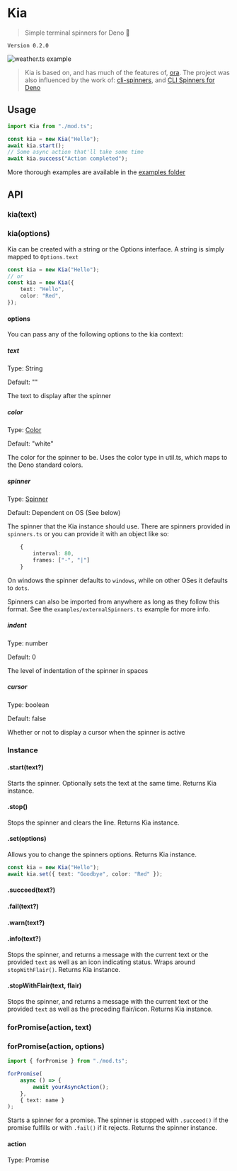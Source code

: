 # Kia

> Simple terminal spinners for Deno 🦕

`Version 0.2.0`

![weather.ts example](https://user-images.githubusercontent.com/4750998/81313185-710ac900-907f-11ea-9735-d623559d08f6.gif)

> Kia is based on, and has much of the features of, [ora](https://www.npmjs.com/package/ora).
> The project was also influenced by the work of: [cli-spinners](https://www.npmjs.com/package/cli-spinners), and [CLI Spinners for Deno](https://deno.land/x/cli_spinners/)

## Usage

```typescript
import Kia from "./mod.ts";

const kia = new Kia("Hello");
await kia.start();
// Some async action that'll take some time
await kia.success("Action completed");
```

More thorough examples are available in the [examples folder](https://github.com/HarryPeach/kia/tree/master/examples)

## API

### kia(text)

### kia(options)

Kia can be created with a string or the Options interface. A string is simply mapped to `Options.text`

```typescript
const kia = new Kia("Hello");
// or
const kia = new Kia({
	text: "Hello",
	color: "Red",
});
```

#### options

You can pass any of the following options to the kia context:

##### text

Type: String

Default: ""

The text to display after the spinner

##### color

Type: [Color](https://github.com/HarryPeach/kia/blob/8fb27cbd0bb4ef08ad26124d4a6e4f2ba2dc0c5c/util.ts#L6)

Default: "white"

The color for the spinner to be. Uses the color type in util.ts, which maps to the Deno standard colors.

##### spinner

Type: [Spinner](https://github.com/HarryPeach/kia/blob/8fb27cbd0bb4ef08ad26124d4a6e4f2ba2dc0c5c/spinners.ts#L1)

Default: Dependent on OS (See below)

The spinner that the Kia instance should use. There are spinners provided in `spinners.ts` or you can provide it with an object like so:

```typescript
    {
        interval: 80,
        frames: ["-", "|"]
    }
```

On windows the spinner defaults to `windows`, while on other OSes it defaults to `dots`.

Spinners can also be imported from anywhere as long as they follow this format. See the `examples/externalSpinners.ts` example for more info.

##### indent

Type: number

Default: 0

The level of indentation of the spinner in spaces

##### cursor

Type: boolean

Default: false

Whether or not to display a cursor when the spinner is active

### Instance

#### .start(text?)

Starts the spinner. Optionally sets the text at the same time. Returns Kia instance.

#### .stop()

Stops the spinner and clears the line. Returns Kia instance.

#### .set(options)

Allows you to change the spinners options. Returns Kia instance.

```typescript
const kia = new Kia("Hello");
await kia.set({ text: "Goodbye", color: "Red" });
```

#### .succeed(text?)

#### .fail(text?)

#### .warn(text?)

#### .info(text?)

Stops the spinner, and returns a message with the current text or the provided `text` as well as an icon indicating status. Wraps around `stopWithFlair()`. Returns Kia instance.

#### .stopWithFlair(text, flair)

Stops the spinner, and returns a message with the current text or the provided `text` as well as the preceding flair/icon. Returns Kia instance.

### forPromise(action, text)

### forPromise(action, options)

```typescript
import { forPromise } from "./mod.ts";

forPromise(
	async () => {
		await yourAsyncAction();
	},
	{ text: name }
);
```

Starts a spinner for a promise. The spinner is stopped with `.succeed()` if the promise fulfills or with `.fail()` if it rejects. Returns the spinner instance.

#### action

Type: Promise
